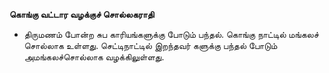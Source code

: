**கொங்கு வட்டார வழக்குச் சொல்லகராதி**
- திருமணம் போன்ற சுப காரியங்களுக்கு போடும் பந்தல். கொங்கு நாட்டில் மங்கலச் சொல்லாக உள்ளது. செட்டிநாட்டில் இறந்தவர் களுக்கு பந்தல் போடும் அமங்கலச்சொல்லாக வழக்கிலுள்ளது.

